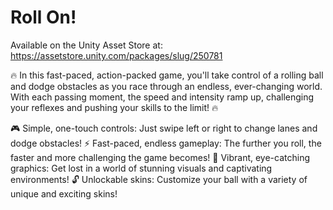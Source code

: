 # Roll On!

Available on the Unity Asset Store at: https://assetstore.unity.com/packages/slug/250781

🔥 In this fast-paced, action-packed game, you'll take control of a rolling ball and dodge obstacles as you race through an endless, ever-changing world. With each passing moment, the speed and intensity ramp up, challenging your reflexes and pushing your skills to the limit! 🔥

🎮 Simple, one-touch controls: Just swipe left or right to change lanes and dodge obstacles!
⚡️ Fast-paced, endless gameplay: The further you roll, the faster and more challenging the game becomes!
🌈 Vibrant, eye-catching graphics: Get lost in a world of stunning visuals and captivating environments!
🔓 Unlockable skins: Customize your ball with a variety of unique and exciting skins!
